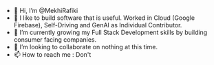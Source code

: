 - 👋 Hi, I’m @MekhiRafiki
- 👀 I like to build software that is useful. Worked in Cloud (Google Firebase), Self-Driving and GenAI as Individual Contributor.
- 🌱 I’m currently growing my Full Stack Development skills by building consumer facing companies.
- 💞️ I’m looking to collaborate on nothing at this time.
- 📫 How to reach me : Don't

<!---
MekhiRafiki/MekhiRafiki is a ✨ special ✨ repository because its `README.md` (this file) appears on your GitHub profile.
You can click the Preview link to take a look at your changes.
--->
